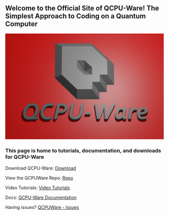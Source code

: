 ## Welcome to the Official Site of QCPU-Ware! The Simplest Approach to Coding on a Quantum Computer

![QCPU-Ware Logo](QCPU.png)

### This page is home to tutorials, documentation, and downloads for QCPU-Ware

Download QCPU-Ware:
[Download](https://github.com/cogrpar/qcpuWARE/archive/master.zip)

View the QCPUWare Repo:
[Repo](https://github.com/cogrpar/qcpuWARE/)

Video Tutorials:
[Video Tutorials](https://www.youtube.com/channel/UCNy6WfWTRKS4vya6KlD4Hxg)

Docs:
[QCPU-Ware Documentation](docs.md)

Having issues?
[QCPUWare - Issues](https://github.com/cogrpar/qcpuWARE/issues)
